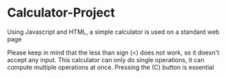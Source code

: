 # Calculator-Project
Using Javascript and HTML, a simple calculator is used on a standard web page 

Please keep in mind that the less than sign (<) does not work, so it doesn't accept any input. 
This calculator can only do single operations, it can compute multiple operations at once. Pressing the (C) button is essential
